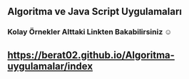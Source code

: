 ## Algoritma ve Java Script Uygulamaları
### Kolay Örnekler Alttaki Linkten Bakabilirsiniz ☺

## https://berat02.github.io/Algoritma-uygulamalar/index
